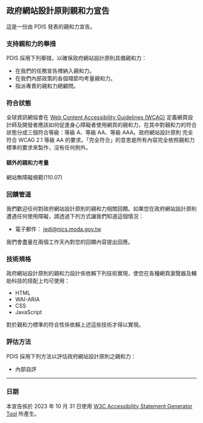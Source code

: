 ## <span class="basic-information website-name">政府網站設計原則</span>親和力宣告

這是一份由 <span class="basic-information organization-name">PDIS</span> 發表的親和力宣告。

### 支持親和力的舉措

<span class="basic-information organization-name">PDIS</span> 採用下列舉措，以確保<span class="basic-information website-name">政府網站設計原則</span>具備親和力：

<ul class="organizational-effort accessibility-measures">
	<li>在我們的任務宣告裡納入親和力。</li>
	<li>在我們內部政策的各個環節均考量親和力。</li>
	<li>指派專責的親和力總顧問。</li>
</ul>

### 符合狀態

全球資訊網協會在 <a href="https://www.w3.org/WAI/standards-guidelines/wcag/">Web Content Accessibility Guidelines (WCAG)</a> 定義網頁設計師及開發者應該如何促進身心障礙者使用網頁的親和力，在其中對親和力的符合狀態分成三個符合等級：等級 A、等級 AA、等級 AAA。<span class="basic-information website-name">政府網站設計原則</span>
	<span class="basic-information conformance-status" data-printfilter="lowercase">完全符合</span> <span class="basic-information conformance-standard"><span data-negate="">WCAG 2.1 等級 AA</span> 的要求。</span><span>「<span class="basic-information conformance-status">完全符合</span>」的意思是<span class="basic-information conformance-meaning">所有內容完全依照親和力標準的要求來製作，沒有任何例外</span>。</span>

#### 額外的親和力考量

<p class="basic-information conformance-additions">網站無障礙規範(110.07)</p>

### 回饋管道

我們歡迎任何對<span class="basic-information website-name">政府網站設計原則</span>的親和力相關回饋。如果您在<span class="basic-information website-name">政府網站設計原則</span>遭遇任何使用障礙，請透過下列方式讓我們知道這個情況：

<ul class="basic-information feedback h-card">
	<li>
	電子郵件：
	<a class="email u-email" href="mailto:jedi@nics.moda.gov.tw">jedi@nics.moda.gov.tw</a>
</li>
</ul>

我們會盡量在<span class="feedback responsetime">兩個工作天</span>內對您的回饋內容提出回應。

### 技術規格

<span class="basic-information website-name">政府網站設計原則</span>的親和力設計係依賴下列技術實現，使您在各種網頁瀏覽器及輔助科技的搭配上均可使用：

<ul class="technical-information technologies-used">
	<li>HTML</li>
	<li>WAI-ARIA</li>
	<li>CSS</li>
	<li>JavaScript</li>
</ul>

對於親和力標準的符合性係依賴上述這些技術才得以實現。

### 評估方法

<span class="basic-information organization-name">PDIS</span> 採用下列方法以評估<span class="basic-information website-name">政府網站設計原則</span>之親和力：

<ul class="technical-information assessment-approaches">
	<li>內部自評</li>
</ul>

<hr noshade="noshade">

### 日期

本宣告係於 <span class="basic-information statement-created-date">2023 年 10 月 31 日</span>使用 <a href="https://www.w3.org/WAI/planning/statements/">W3C Accessibility Statement Generator Tool</a> 所產生。
</p>
